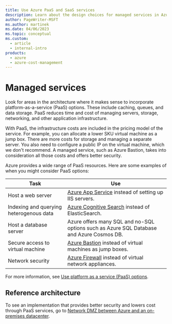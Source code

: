 ```yaml
---
title: Use Azure PaaS and SaaS services
description: Learn about the design choices for managed services in Azure. Find architecture areas where platform as a service (PaaS) is appropriate, such as caching and queues.
author: PageWriter-MSFT
ms.author: martinek
ms.date: 04/06/2023
ms.topic: conceptual
ms.custom:
  - article
  - internal-intro
products:
  - azure
  - azure-cost-management
---
```


# Managed services

Look for areas in the architecture where it makes sense to incorporate platform-as-a-service (PaaS) options. These include caching, queues, and data storage. PaaS reduces time and cost of managing servers, storage, networking, and other application infrastructure.

With PaaS, the infrastructure costs are included in the pricing model of the service. For example, you can allocate a lower SKU virtual machine as a jump box. There are more costs for storage and managing a separate server. You also need to configure a public IP on the virtual machine, which we don't recommend. A managed service, such as Azure Bastion, takes into consideration all those costs and offers better security.

Azure provides a wide range of PaaS resources. Here are some examples of when you might consider PaaS options:

|Task|Use|
|---|---|
|Host a web server| [Azure App Service](/azure/app-service/) instead of setting up IIS servers.|
|Indexing and querying heterogenous data|[Azure Cognitive Search](/azure/search/search-what-is-azure-search) instead of ElasticSearch.|
|Host a database server|Azure offers many SQL and no-SQL options such as Azure SQL Database and Azure Cosmos DB.|
|Secure access to virtual machine|[Azure Bastion](/azure/bastion) instead of virtual machines as jump boxes.|
|Network security|[Azure Firewall](/azure/firewall/) instead of virtual network appliances.|

For more information, see [Use platform as a service (PaaS) options](/azure/architecture/guide/design-principles/managed-services).

## Reference architecture

To see an implementation that provides better security and lowers cost through PaaS services, go to [Network DMZ between Azure and an on-premises datacenter](/azure/architecture/reference-architectures/dmz/secure-vnet-dmz).
